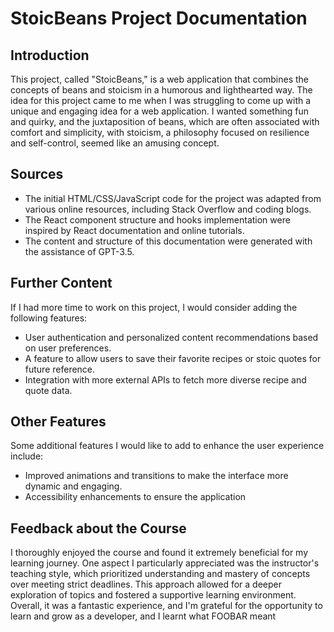 # StoicBeans Project Documentation

## Introduction
This project, called "StoicBeans," is a web application that combines the concepts of beans and stoicism in a humorous and lighthearted way. The idea for this project came to me when I was struggling to come up with a unique and engaging idea for a web application. I wanted something fun and quirky, and the juxtaposition of beans, which are often associated with comfort and simplicity, with stoicism, a philosophy focused on resilience and self-control, seemed like an amusing concept.

## Sources
- The initial HTML/CSS/JavaScript code for the project was adapted from various online resources, including Stack Overflow and coding blogs.
- The React component structure and hooks implementation were inspired by React documentation and online tutorials.
- The content and structure of this documentation were generated with the assistance of GPT-3.5.

## Further Content
If I had more time to work on this project, I would consider adding the following features:
- User authentication and personalized content recommendations based on user preferences.
- A feature to allow users to save their favorite recipes or stoic quotes for future reference.
- Integration with more external APIs to fetch more diverse recipe and quote data.

## Other Features
Some additional features I would like to add to enhance the user experience include:
- Improved animations and transitions to make the interface more dynamic and engaging.
- Accessibility enhancements to ensure the application


## Feedback about the Course
I thoroughly enjoyed the course and found it extremely beneficial for my learning journey. One aspect I particularly appreciated was the instructor's teaching style, which prioritized understanding and mastery of concepts over meeting strict deadlines. This approach allowed for a deeper exploration of topics and fostered a supportive learning environment. Overall, it was a fantastic experience, and I'm grateful for the opportunity to learn and grow as a developer, and I learnt what FOOBAR meant

